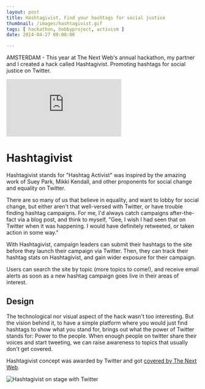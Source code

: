 ```yaml
---
layout: post
title: Hashtagivist, Find your hashtags for social justice
thumbnail: /images/hashtagivist.gif
tags: [ hackathon, hobbyproject, activism ]
date: 2014-04-27 00:00:00

---
```


AMSTERDAM - This year at The Next Web's annual hackathon, my partner and I
created a hack called Hashtagivist. Promoting hashtags for social justice on
Twitter.

<div class="embed-responsive embed-responsive-4by3">
<iframe src="https://vine.co/v/MnpHew2gPYV/embed/postcard" 
frameborder="0"></iframe><script
src="https://platform.vine.co/static/scripts/embed.js"></script>

# Hashtagivist

Hashtagivist stands for "Hashtag Activist" was inspired by the amazing work of
Suey Park, Mikki Kendall, and other proponents for social change and equality
on Twitter.

There are so many of us that believe in equality, and want to lobby for social
change, but either aren't that well-versed with Twitter, or have trouble
finding hashtag campaigns. For me, I'd always catch campaigns after-the-fact
via a blog post, and think to myself, "Gee, I wish I had seen that on Twitter
when it was happening. I would have definitely retweeted, or taken action in
some way."

With Hashtagivist, campaign leaders can submit their hashtags to the site
before they launch their campaign via Twitter. Then, they can track their
hashtag stats on Hashtagivist, and gain wider exposure for their campaign.

Users can search the site by topic (more topics to come!), and receive email
alerts as soon as a new hashtag campaign goes live in their areas of interest.

## Design

The technological nor visual aspect of the hack wasn't too interesting. But the
vision behind it, to have a simple platform where you would just find hashtags
to show what you stand for, brings out what the power of Twitter stands for:
Power to the people.
When enough people on twitter share their voices and start tweeting, we can
raise awareness to topics that usually don't get covered.

Hashtagivist concept was awarded by Twitter and got [covered by The Next Web].

![Hashtagivist on stage with Twitter](images/hashtagivistwithtwitter.jpg)

[covered by The Next Web]: http://thenextweb.com/dd/2014/04/25/14-amazing-hacks-tnw-conference-kings-code-hack-battle/
